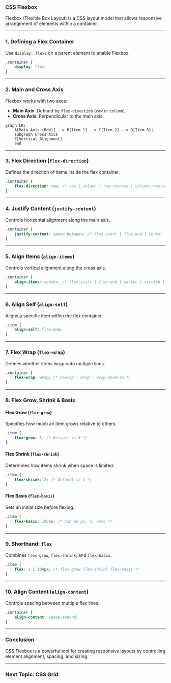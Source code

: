 ### **CSS Flexbox**

Flexbox (Flexible Box Layout) is a CSS layout model that allows responsive arrangement of elements within a container.

---

### **1. Defining a Flex Container**

Use `display: flex;` on a parent element to enable Flexbox.
```css
.container {
    display: flex;
}
```

---

### **2. Main and Cross Axis**

Flexbox works with two axes:
- **Main Axis**: Defined by `flex-direction` (`row` or `column`).
- **Cross Axis**: Perpendicular to the main axis.

```mermaid
graph LR;
    A[Main Axis (Row)] --> B[Item 1] --> C[Item 2] --> D[Item 3];
    subgraph Cross Axis
    E[Vertical Alignment]
    end
```

---

### **3. Flex Direction (`flex-direction`)**

Defines the direction of items inside the flex container.
```css
.container {
    flex-direction: row; /* row | column | row-reverse | column-reverse */
}
```

---

### **4. Justify Content (`justify-content`)**

Controls horizontal alignment along the main axis.
```css
.container {
    justify-content: space-between; /* flex-start | flex-end | center | space-between | space-around | space-evenly */
}
```

---

### **5. Align Items (`align-items`)**

Controls vertical alignment along the cross axis.
```css
.container {
    align-items: center; /* flex-start | flex-end | center | stretch | baseline */
}
```

---

### **6. Align Self (`align-self`)**

Aligns a specific item within the flex container.
```css
.item {
    align-self: flex-end;
}
```

---

### **7. Flex Wrap (`flex-wrap`)**

Defines whether items wrap onto multiple lines.
```css
.container {
    flex-wrap: wrap; /* nowrap | wrap | wrap-reverse */
}
```

---

### **8. Flex Grow, Shrink & Basis**

#### **Flex Grow (`flex-grow`)**
Specifies how much an item grows relative to others.
```css
.item {
    flex-grow: 1; /* Default is 0 */
}
```

#### **Flex Shrink (`flex-shrink`)**
Determines how items shrink when space is limited.
```css
.item {
    flex-shrink: 2; /* Default is 1 */
}
```

#### **Flex Basis (`flex-basis`)**
Sets an initial size before flexing.
```css
.item {
    flex-basis: 100px; /* Can be px, %, auto */
}
```

---

### **9. Shorthand: `flex`**

Combines `flex-grow`, `flex-shrink`, and `flex-basis`.
```css
.item {
    flex: 1 1 100px; /* flex-grow flex-shrink flex-basis */
}
```

---

### **10. Align Content (`align-content`)**

Controls spacing between multiple flex lines.
```css
.container {
    align-content: space-around;
}
```

---

### **Conclusion**

CSS Flexbox is a powerful tool for creating responsive layouts by controlling element alignment, spacing, and sizing.

---

### **Next Topic: CSS Grid**
